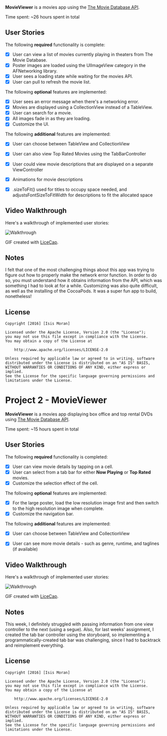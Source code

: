 <b>MovieViewer</b> is a movies app using the [The Movie Database API](http://docs.themoviedb.apiary.io/#).

Time spent: ~26 hours spent in total

## User Stories

The following **required** functionality is complete:

- [x] User can view a list of movies currently playing in theaters from The Movie Database.
- [x] Poster images are loaded using the UIImageView category in the AFNetworking library.
- [x] User sees a loading state while waiting for the movies API.
- [x] User can pull to refresh the movie list.

The following **optional** features are implemented:

- [x] User sees an error message when there's a networking error.
- [x] Movies are displayed using a CollectionView instead of a TableView.
- [x] User can search for a movie.
- [x] All images fade in as they are loading.
- [x] Customize the UI.

The following **additional** features are implemented:

- [x] User can choose between TableView and CollectionView
- [x] User can also view Top Rated Movies using the TabBarController
- [x] User could view movie descriptions that are displayed on a separate ViewController
- [x] Animations for movie descriptions
- [x] .sizeToFit() used for titles to occupy space needed, and adjustsFontSizeToFitWidth for descriptions to fit the allocated space


## Video Walkthrough 

Here's a walkthrough of implemented user stories:

![Walkthrough](MovieDatabaseFinal.gif)
 

GIF created with [LiceCap](http://www.cockos.com/licecap/).

## Notes
I felt that one of the most challenging things about this app was trying to figure out how to properly make the network error function. In order to do so, you must understand how it obtains information from the API, which was something I had to look at for a while. Customizing was also quite difficult, as well as the installing of the CocoaPods. It was a super fun app to build, nonetheless!

## License

    Copyright [2016] [Isis Moran]

    Licensed under the Apache License, Version 2.0 (the "License");
    you may not use this file except in compliance with the License.
    You may obtain a copy of the License at

        http://www.apache.org/licenses/LICENSE-2.0

    Unless required by applicable law or agreed to in writing, software
    distributed under the License is distributed on an "AS IS" BASIS,
    WITHOUT WARRANTIES OR CONDITIONS OF ANY KIND, either express or implied.
    See the License for the specific language governing permissions and
    limitations under the License.


# Project 2 - <b>MovieViewer</b>

<b>MovieViewer</b> is a movies app displaying box office and top rental DVDs using [The Movie Database API](http://docs.themoviedb.apiary.io/#).

Time spent: ~15 hours spent in total

## User Stories

The following **required** functionality is completed:

- [x] User can view movie details by tapping on a cell.
- [x] User can select from a tab bar for either **Now Playing** or **Top Rated** movies.
- [x] Customize the selection effect of the cell.

The following **optional** features are implemented:

- [x] For the large poster, load the low resolution image first and then switch to the high resolution image when complete.
- [x] Customize the navigation bar.

The following **additional** features are implemented:

- [x] User can choose between TableView and CollectionView
- [x] User can see more movie details - such as genre, runtime, and taglines (if available)


## Video Walkthrough 

Here's a walkthrough of implemented user stories:

![Walkthrough](MovieDatabase6.gif)

GIF created with [LiceCap](http://www.cockos.com/licecap/).

## Notes

This week, I definitely struggled with passing information from one view controller to the next (using a segue). Also, for last weeks' assignment, I created the tab bar controller using the storyboard, so implementing a programmatically-created tab bar was challenging, since I had to backtrack and reimplement everything. 

## License

    Copyright [2016] [Isis Moran]

    Licensed under the Apache License, Version 2.0 (the "License");
    you may not use this file except in compliance with the License.
    You may obtain a copy of the License at

        http://www.apache.org/licenses/LICENSE-2.0

    Unless required by applicable law or agreed to in writing, software
    distributed under the License is distributed on an "AS IS" BASIS,
    WITHOUT WARRANTIES OR CONDITIONS OF ANY KIND, either express or implied.
    See the License for the specific language governing permissions and
    limitations under the License.

